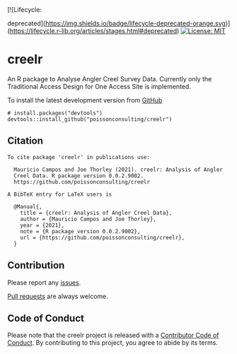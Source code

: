 
<!-- README.md is generated from README.Rmd. Please edit that file -->

<!-- badges: start --> [![Lifecycle:
deprecated](https://img.shields.io/badge/lifecycle-deprecated-orange.svg)](https://lifecycle.r-lib.org/articles/stages.html#deprecated)
[![License:
MIT](https://img.shields.io/badge/License-MIT-yellow.svg)](https://opensource.org/licenses/MIT)

<!-- badges: end -->

# creelr

An R package to Analyse Angler Creel Survey Data. Currently only the
Traditional Access Design for One Access Site is implemented.

To install the latest development version from
[GitHub](https://github.com/poissonconsulting/creelr)

    # install.packages("devtools")
    devtools::install_github("poissonconsulting/creelr")

## Citation


    To cite package 'creelr' in publications use:

      Mauricio Campos and Joe Thorley (2021). creelr: Analysis of Angler
      Creel Data. R package version 0.0.2.9002.
      https://github.com/poissonconsulting/creelr

    A BibTeX entry for LaTeX users is

      @Manual{,
        title = {creelr: Analysis of Angler Creel Data},
        author = {Mauricio Campos and Joe Thorley},
        year = {2021},
        note = {R package version 0.0.2.9002},
        url = {https://github.com/poissonconsulting/creelr},
      }

## Contribution

Please report any
[issues](https://github.com/poissonconsulting/creelr/issues).

[Pull requests](https://github.com/poissonconsulting/creelr/pulls) are
always welcome.

## Code of Conduct

Please note that the creelr project is released with a [Contributor Code
of
Conduct](https://contributor-covenant.org/version/2/0/CODE_OF_CONDUCT.html).
By contributing to this project, you agree to abide by its terms.
